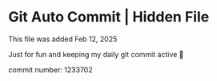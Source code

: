 # Git Auto Commit | Hidden File

This file was added Feb 12, 2025

Just for fun and keeping my daily git commit active 🤪

commit number: 1233702
